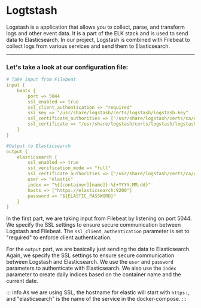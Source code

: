 # Logtstash

Logstash is a application that allows you to collect, parse, and transform logs and other event data. It is a part of the ELK stack and is used to send data to Elasticsearch. In our project, Logstash is combined with Filebeat to collect logs from various services and send them to Elasticsearch.

----

### Let's take a look at our configuration file:

```yaml
# Take input from Filebeat
input {
	beats {
		port => 5044
		ssl_enabled => true
		ssl_client_authentication => "required"
		ssl_key => "/usr/share/logstash/certs/logstash/logstash.key"
		ssl_certificate_authorities => ["/usr/share/logstash/certs/ca/ca.crt"]
		ssl_certificate => "/usr/share/logstash/certs/logstash/logstash.crt"
	}
}

#Output to Elasticsearch
output {
	elasticsearch {
		ssl_enabled => true
		ssl_verification_mode => "full"
		ssl_certificate_authorities => ["/usr/share/logstash/certs/ca/ca.crt"]
		user => "elastic"
		index => "%{[container][name]}-%{+YYYY.MM.dd}"
		hosts => ["https://elasticsearch:9200"]
		password => "${ELASTIC_PASSWORD}"
	}
}
```

In the first part, we are taking input from Filebeat by listening on port 5044. We specify the SSL settings to ensure secure communication between Logstash and Filebeat. The `ssl_client_authentication` parameter is set to "required" to enforce client authentication.

For the `output` part, we are basically just sending the data to Elasticsearch. Again, we specify the SSL settings to ensure secure communication between Logstash and Elasticsearch. We use the `user` and `password` parameters to authenticate with Elasticsearch. 
We also use the `index` parameter to create daily indices based on the container name and the current date.

::: info
As we are using SSL, the hostname for elastic will start with `https:`, and "elasticsearch" is the name of the service in the docker-compose.
:::